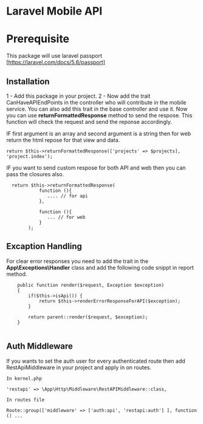 # Laravel Mobile API

# Prerequisite

This package will use laravel passport [https://laravel.com/docs/5.6/passport]


## Installation

1 - Add this package in your project. 
2 - Now add the trait CanHaveAPIEndPoints in the controller who will contribute in the mobile service. You can also add this trait in the base controller and use it. Now you can use **returnFormattedResponse** method to send the respose. This function will check the request and send the reponse accordingly.

IF first argument is an array and second argument is a string then for web return the html repose for that view and data. 

```
return $this->returnFormattedResponse(['projects' => $projects], 'project.index');

```

IF you want to send custom respose for both API and web then you can pass the closures also. 

```
  return $this->returnFormattedResponse(
            function (){
               .... // for api
            },
            
            function (){
               ... // for web
            }
        );
```

## Excaption Handling 

For clear error responses you need to add the trait in the **App\Exceptions\Handler** class and add the following code snippt in report method. 

```
    public function render($request, Exception $exception)
    {
        if($this->isApi()) {
            return $this->renderErrorResponseForAPI($exception);
        }
        
        return parent::render($request, $exception);
    }
    
```


## Auth Middleware

If you wants to set the auth user for every authenticated route then add RestApiMiddleware in your project and apply in on routes. 

```
In kernel.php

'restapi' => \App\Http\Middleware\RestAPIMiddleware::class,

In routes file 

Route::group(['middleware' => ['auth:api', 'restapi:auth'] ], function () ...

```
